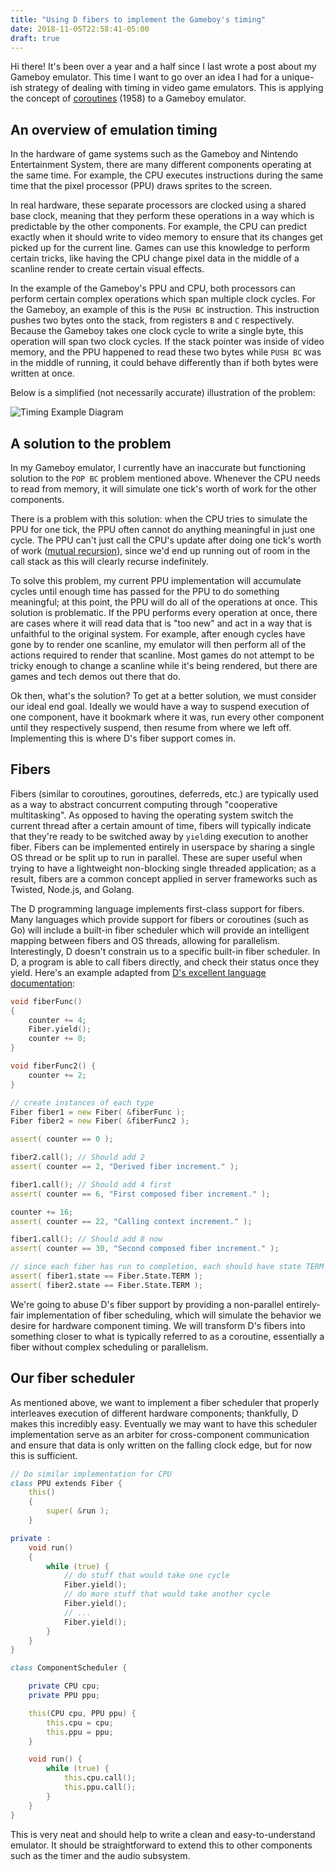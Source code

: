 ```yaml
---
title: "Using D fibers to implement the Gameboy's timing"
date: 2018-11-05T22:58:41-05:00
draft: true
---
```


Hi there! It's been over a year and a half since I last wrote a post about my Gameboy emulator. This time I want to go over an idea I had for a unique-ish strategy of dealing with timing in video game emulators. This is applying the concept of [coroutines](https://en.wikipedia.org/wiki/Coroutine) (1958) to a Gameboy emulator.

## An overview of emulation timing

In the hardware of game systems such as the Gameboy and Nintendo Entertainment System, there are many different components operating at the same time. For example, the CPU executes instructions during the same time that the pixel processor (PPU) draws sprites to the screen. 

In real hardware, these separate processors are clocked using a shared base clock, meaning that they perform these operations in a way which is predictable by the other components. For example, the CPU can predict exactly when it should write to video memory to ensure that its changes get picked up for the current line. Games can use this knowledge to perform certain tricks, like having the CPU change pixel data in the middle of a scanline render to create certain visual effects.

In the example of the Gameboy's PPU and CPU, both processors can perform certain complex operations which span multiple clock cycles. For the Gameboy, an example of this is the `PUSH BC` instruction. This instruction pushes two bytes onto the stack, from registers `B` and `C` respectively. Because the Gameboy takes one clock cycle to write a single byte, this operation will span two clock cycles. If the stack pointer was inside of video memory, and the PPU happened to read these two bytes while `PUSH BC` was in the middle of running, it could behave differently than if both bytes were written at once.

Below is a simplified (not necessarily accurate) illustration of the problem:

![Timing Example Diagram](/timing.svg)



## A solution to the problem
In my Gameboy emulator, I currently have an inaccurate but functioning solution to the `POP BC` problem mentioned above. Whenever the CPU needs to read from memory, it will simulate one tick's worth of work for the other components.

There is a problem with this solution: when the CPU tries to simulate the PPU for one tick, the PPU often cannot do anything meaningful in just one cycle. The PPU can't just call the CPU's update after doing one tick's worth of work ([mutual recursion](https://en.wikipedia.org/wiki/Mutual_recursion)), since we'd end up running out of room in the call stack as this will clearly recurse indefinitely.

To solve this problem, my current PPU implementation will accumulate cycles until enough time has passed for the PPU to do something meaningful; at this point, the PPU will do all of the operations at once. This solution is problematic. If the PPU performs every operation at once, there are cases where it will read data that is "too new" and act in a way that is unfaithful to the original system. For example, after enough cycles have gone by to render one scanline, my emulator will then perform all of the actions required to render that scanline. Most games do not attempt to be tricky enough to change a scanline while it's being rendered, but there are games and tech demos out there that do.

Ok then, what's the solution? To get at a better solution, we must consider our ideal end goal. Ideally we would have a way to suspend execution of one component, have it bookmark where it was, run every other component until they respectively suspend, then resume from where we left off. Implementing this is where D's fiber support comes in.

## Fibers

Fibers (similar to coroutines, goroutines, deferreds, etc.) are typically used as a way to abstract concurrent computing through "cooperative multitasking". As opposed to having the operating system switch the current thread after a certain amount of time, fibers will typically indicate that they're ready to be switched away by `yield`ing execution to another fiber. Fibers can be implemented entirely in userspace by sharing a single OS thread or be split up to run in parallel. These are super useful when trying to have a lightweight non-blocking single threaded application; as a result, fibers are a common concept applied in server frameworks such as Twisted, Node.js, and Golang.

The D programming language implements first-class support for fibers. Many languages which provide support for fibers or coroutines (such as Go) will include a built-in fiber scheduler which will provide an intelligent mapping between fibers and OS threads, allowing for parallelism. Interestingly, D doesn't constrain us to a specific built-in fiber scheduler. In D, a program is able to call fibers directly, and check their status once they yield. Here's an example adapted from [D's excellent language documentation](https://dlang.org/phobos/core_thread.html#.Fiber):
```D
void fiberFunc()
{
    counter += 4;
    Fiber.yield();
    counter += 8;
}

void fiberFunc2() {
    counter += 2;
}

// create instances of each type
Fiber fiber1 = new Fiber( &fiberFunc );
Fiber fiber2 = new Fiber( &fiberFunc2 );

assert( counter == 0 );

fiber2.call(); // Should add 2
assert( counter == 2, "Derived fiber increment." );

fiber1.call(); // Should add 4 first
assert( counter == 6, "First composed fiber increment." );

counter += 16;
assert( counter == 22, "Calling context increment." );

fiber1.call(); // Should add 8 now
assert( counter == 30, "Second composed fiber increment." );

// since each fiber has run to completion, each should have state TERM
assert( fiber1.state == Fiber.State.TERM );
assert( fiber2.state == Fiber.State.TERM );
```

We're going to abuse D's fiber support by providing a non-parallel entirely-fair implementation of fiber scheduling, which will simulate the behavior we desire for hardware component timing. We will transform D's fibers into something closer to what is typically referred to as a coroutine, essentially a fiber without complex scheduling or parallelism.


## Our fiber scheduler

As mentioned above, we want to implement a fiber scheduler that properly interleaves execution of different hardware components; thankfully, D makes this incredibly easy. Eventually we may want to have this scheduler implementation serve as an arbiter for cross-component communication and ensure that data is only written on the falling clock edge, but for now this is sufficient.

```D
// Do similar implementation for CPU
class PPU extends Fiber {
    this()
    {
        super( &run );
    }

private :
    void run()
    {
        while (true) {
            // do stuff that would take one cycle
            Fiber.yield();
            // do more stuff that would take another cycle
            Fiber.yield();
            // ...
            Fiber.yield();
        }
    }
}

class ComponentScheduler {

    private CPU cpu;
    private PPU ppu;

    this(CPU cpu, PPU ppu) {
        this.cpu = cpu;
        this.ppu = ppu;
    }

    void run() {
        while (true) {
            this.cpu.call();
            this.ppu.call();
        }
    }
}
```

This is very neat and should help to write a clean and easy-to-understand emulator. It should be straightforward to extend this to other components such as the timer and the audio subsystem.

